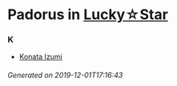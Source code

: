 # Padorus in [Lucky☆Star](https://myanimelist.net/manga/587/Lucky☆Star)

### K
* [Konata Izumi](https://github.com/shadow578/Project-Padoru/blob/master/table-of-contents/characters/KonataIzumi.md)

###### Generated on 2019-12-01T17:16:43
